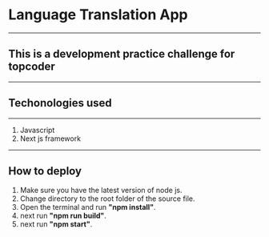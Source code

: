 # Language Translation App

---

## This is a development practice challenge for topcoder

---

## Techonologies used

---

1. Javascript
2. Next js framework

---

## How to deploy

1. Make sure you have the latest version of node js.
2. Change directory to the root folder of the source file.
3. Open the terminal and run **"npm install"**.
4. next run **"npm run build"**.
5. next run **"npm start"**.
